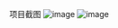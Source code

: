 项目截图
![image](https://github.com/user-attachments/assets/66d26ced-2293-4cf8-92d7-d5bcf4b80480)
![image](https://github.com/user-attachments/assets/2dd1489b-c78b-4ce6-87ed-1986b7d4a041)

